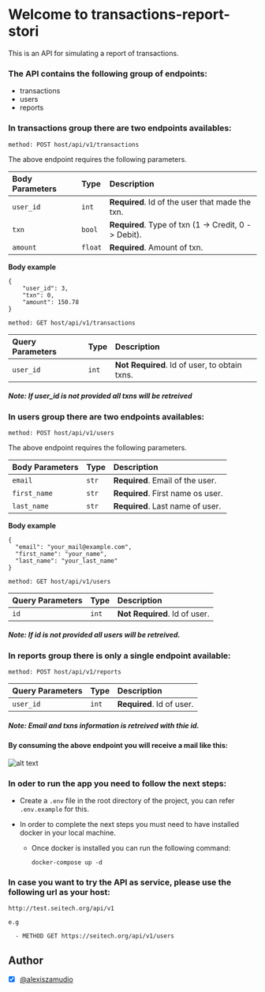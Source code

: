 # Welcome to transactions-report-stori

This is an API for simulating a report of transactions.

### The API contains the following group of endpoints:
  - transactions
  - users
  - reports

### In transactions group there are two endpoints availables:
  ```method: POST host/api/v1/transactions```

   The above endpoint requires the following parameters.

  | Body  Parameters| Type        | Description                                         |
  | :-------------  | :---------- | :-------------------------------------------------- |
  | `user_id`       | `int`       | **Required**. Id of the user that made the txn.     |
  | `txn`           | `bool`      | **Required**. Type of txn (1 -> Credit, 0 -> Debit).|
  | `amount`        | `float`     | **Required**. Amount of txn.                        |

  **Body example**
  
    {
        "user_id": 3,
        "txn": 0,
        "amount": 150.78
    }

  ```method: GET host/api/v1/transactions```    

| Query Parameters| Type        | Description                                         |
| :-------------  | :---------- | :-------------------------------------------------- |
| `user_id`       | `int`       | **Not Required**. Id of user, to obtain txns.       |

##### **Note:** If user_id is not provided all txns will be retreived

### In users group there are two endpoints availables:

```method: POST host/api/v1/users```

   The above endpoint requires the following parameters.

  | Body  Parameters| Type        | Description                          |
  | :-------------  | :---------- | :----------------------------------- |
  | `email`         | `str`       | **Required**. Email of the user.     |
  | `first_name`    | `str`       | **Required**. First name os user.    |
  | `last_name`     | `str`       | **Required**. Last name of user.     |

**Body example**
 
    {
      "email": "your_mail@example.com",
      "first_name": "your_name",
      "last_name": "your_last_name"
    }

```method: GET host/api/v1/users```    

| Query Parameters| Type        | Description                     |
| :-------------  | :---------- | :------------------------------ |
| `id`            | `int`       | **Not Required**. Id of user.   |

##### **Note:** If id is not provided all users will be retreived.

### In reports group there is only a single endpoint available:
```method: POST host/api/v1/reports```

| Query Parameters| Type        | Description                     |
| :-------------  | :---------- | :------------------------------ |
| `user_id`       | `int`       | **Required**. Id of user.       |

##### **Note:**  Email and txns information is retreived with thie id.

#### By consuming the above endpoint you will receive a mail like this:
![alt text](https://transactions-report-stori-api-assets.sfo3.digitaloceanspaces.com/img/email.png)


### In oder to run the app you need to follow the next steps:
  - Create a `.env` file in the root directory of the project, you can refer `.env.example` for this.
  - In order to complete the next steps you must need to have installed docker in your local machine.


    * Once docker is installed you can run the following command:
      ```
      docker-compose up -d
      ```



### In case you want to try the API as service, please use the following url as your host:
    http://test.seitech.org/api/v1
    
    e.g
    
      - METHOD GET https://seitech.org/api/v1/users

## Author
- [X] [@alexiszamudio](https://github.com/AlexisZamudioOrtega08)
